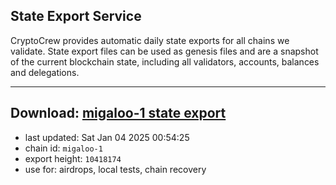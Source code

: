 ## State Export Service
CryptoCrew provides automatic daily state exports for all chains we validate. State export files can be used as genesis files and are a snapshot of the current blockchain state, including all validators, accounts, balances and delegations.

---
**Download: [migaloo-1 state export](https://dl-eu2.ccvalidators.com/SERVICE/migaloo/migaloo-1_export_10418174.json)**
---

- last updated: Sat Jan 04 2025 00:54:25
- chain id: `migaloo-1`
- export height: `10418174`
- use for: airdrops, local tests, chain recovery
